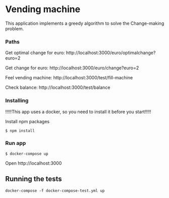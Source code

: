 # Vending machine

This application implements a greedy algorithm  to solve the Change-making problem.

### Paths
Get optimal change for euro:  http://localhost:3000/euro/optimalchange?euro=2

Get change for euro: http://localhost:3000/euro/change?euro=2

Feel vending machine: http://localhost:3000/test/fill-machine

Check balance: http://localhost:3000/test/balance


### Installing

!!!!!This app uses a docker, so you need to install it before you start!!!!!

Install npm packages
```
$ npm install 
```

### Run app

```
$ docker-compose up
```
Open http://localhost:3000

## Running the tests

```
docker-compose -f docker-compose-test.yml up
```

